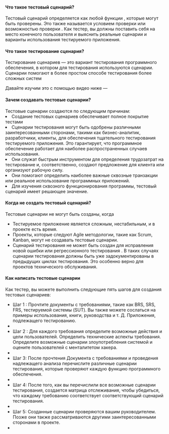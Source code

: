 <h4>Что такое тестовый сценарий?</H4>
Тестовый сценарий определяется как любой функции , которые могут быть проверены. Это также называется условием проверки или возможностью проверки . Как тестер, вы должны поставить себя на место конечного пользователя и выяснить реальные сценарии и варианты использования тестируемого приложения.

<h4>Что такое тестирование сценария?</h4>
Тестирование сценариев — это вариант тестирования программного обеспечения, в котором для тестирования используются сценарии. Сценарии помогают в более простом способе тестирования более сложных систем

Давайте изучим это с помощью видео ниже —

<h4>Зачем создавать тестовые сценарии?</h4>
Тестовые сценарии создаются по следующим причинам:

<li>Создание тестовых сценариев обеспечивает полное покрытие тестами</li>
<li>Сценарии тестирования могут быть одобрены различными заинтересованными сторонами, такими как бизнес-аналитик, разработчики, клиенты, для обеспечения тщательного тестирования тестируемого приложения. Это гарантирует, что программное обеспечение работает для наиболее распространенных случаев использования.</li>
<li>Они служат быстрым инструментом для определения трудозатрат на тестирование и, соответственно, создают предложение для клиента или организуют рабочую силу.</li>
<li>Они помогают определить наиболее важные сквозные транзакции или реальное использование программных приложений.</li>
<li>Для изучения сквозного функционирования программы, тестовый сценарий имеет решающее значение.</li>
<h4>Когда не создать тестовый сценарий?</h4>
<p>Тестовые сценарии не могут быть созданы, когда</p>
<ul>
<li>Тестируемое приложение является сложным, нестабильным, и в проекте есть время.</li>
<li>Проекты, которые следуют Agile методологии, такие как Scrum, Kanban, могут не создавать тестовые сценарии.</li>
<li>Сценарий тестирования не может быть создан для исправления новой ошибки или регрессионного тестирования . В таких случаях сценарии тестирования должны быть уже задокументированы в предыдущих циклах тестирования. Это особенно верно для проектов технического обслуживания.</li>
</ul>
<h4>Как написать тестовые сценарии</h4>
<p>Как тестер, вы можете выполнить следующие пять шагов для создания тестовых сценариев:</p>
<ul>
<li>Шаг 1 : Прочтите документы с требованиями, такие как BRS, SRS, FRS, тестируемой системы (SUT). Вы также можете сослаться на примеры использования, книги, руководства и т. Д. Приложения, подлежащего тестированию.<li>
<li>Шаг 2 : Для каждого требования определите возможные действия и цели пользователей. Определить технические аспекты требования. Определите возможные сценарии злоупотребления системой и оцените пользователей с менталитетом хакера.<li>
<li>Шаг 3: После прочтения Документа с требованиями и проведения надлежащего анализа перечислите различные сценарии тестирования, которые проверяют каждую функцию программного обеспечения.<li>
<li>Шаг 4: После того, как вы перечислили все возможные сценарии тестирования, создается матрица отслеживания, чтобы убедиться, что каждому требованию соответствует соответствующий сценарий тестирования.<li>
<li>Шаг 5: Созданные сценарии проверяются вашим руководителем. Позже они также рассматриваются другими заинтересованными сторонами в проекте.<li>
</ul>
